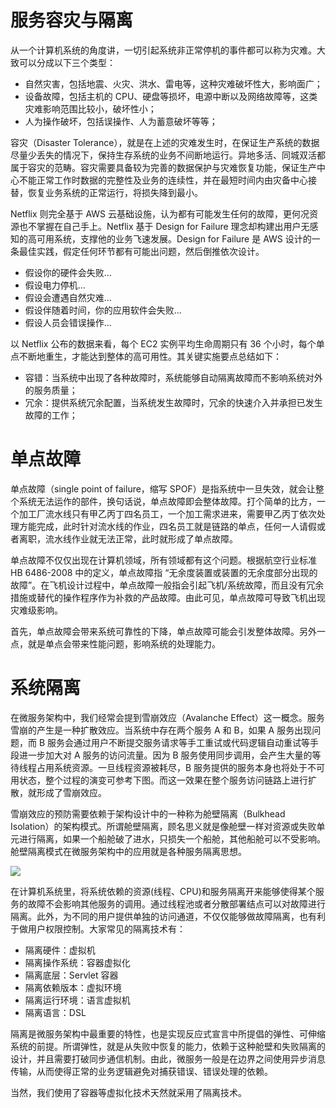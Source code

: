 

# 服务容灾与隔离

从一个计算机系统的角度讲，一切引起系统非正常停机的事件都可以称为灾难。大致可以分成以下三个类型：

- 自然灾害，包括地震、火灾、洪水、雷电等，这种灾难破坏性大，影响面广；
- 设备故障，包括主机的 CPU、硬盘等损坏，电源中断以及网络故障等，这类灾难影响范围比较小，破坏性小；
- 人为操作破坏，包括误操作、人为蓄意破坏等等；

容灾（Disaster Tolerance），就是在上述的灾难发生时，在保证生产系统的数据尽量少丢失的情况下，保持生存系统的业务不间断地运行。异地多活、同城双活都属于容灾的范畴。容灾需要具备较为完善的数据保护与灾难恢复功能，保证生产中心不能正常工作时数据的完整性及业务的连续性，并在最短时间内由灾备中心接替，恢复业务系统的正常运行，将损失降到最小。

Netflix 则完全基于 AWS 云基础设施，认为都有可能发生任何的故障，更何况资源也不掌握在自己手上。Netflix 基于 Design for Failure 理念却构建出用户无感知的高可用系统，支撑他的业务飞速发展。Design for Failure 是 AWS 设计的一条最佳实践，假定任何环节都有可能出问题，然后倒推依次设计。

- 假设你的硬件会失败...
- 假设电力停机...
- 假设会遭遇自然灾难...
- 假设伴随着时间，你的应用软件会失败...
- 假设人员会错误操作...

以 Netflix 公布的数据来看，每个 EC2 实例平均生命周期只有 36 个小时，每个单点不断地重生，才能达到整体的高可用性。其关键实施要点总结如下：

- 容错：当系统中出现了各种故障时，系统能够自动隔离故障而不影响系统对外的服务质量；
- 冗余：提供系统冗余配置，当系统发生故障时，冗余的快速介入并承担已发生故障的工作；

# 单点故障

单点故障（single point of failure，缩写 SPOF）是指系统中一旦失效，就会让整个系统无法运作的部件，换句话说，单点故障即会整体故障。打个简单的比方，一个加工厂流水线只有甲乙丙丁四名员工，一个加工需求进来，需要甲乙丙丁依次处理方能完成，此时针对流水线的作业，四名员工就是链路的单点，任何一人请假或者离职，流水线作业就无法正常，此时就形成了单点故障。

单点故障不仅仅出现在计算机领域，所有领域都有这个问题。根据航空行业标准 HB 6486-2008 中的定义，单点故障指 “无余度装置或装置的无余度部分出现的故障”。在飞机设计过程中，单点故障一般指会引起飞机/系统故障，而且没有冗余措施或替代的操作程序作为补救的产品故障。由此可见，单点故障可导致飞机出现灾难级影响。

首先，单点故障会带来系统可靠性的下降，单点故障可能会引发整体故障。另外一点，就是单点会带来性能问题，影响系统的处理能力。

# 系统隔离

在微服务架构中，我们经常会提到雪崩效应（Avalanche Effect）这一概念。服务雪崩的产生是一种扩散效应。当系统中存在两个服务 A 和 B，如果 A 服务出现问题，而 B 服务会通过用户不断提交服务请求等手工重试或代码逻辑自动重试等手段进一步加大对 A 服务的访问流量。因为 B 服务使用同步调用，会产生大量的等待线程占用系统资源。一旦线程资源被耗尽，B 服务提供的服务本身也将处于不可用状态，整个过程的演变可参考下图。而这一效果在整个服务访问链路上进行扩散，就形成了雪崩效应。

雪崩效应的预防需要依赖于架构设计中的一种称为舱壁隔离（Bulkhead Isolation）的架构模式。所谓舱壁隔离，顾名思义就是像舱壁一样对资源或失败单元进行隔离，如果一个船舱破了进水，只损失一个船舱，其他船舱可以不受影响。舱壁隔离模式在微服务架构中的应用就是各种服务隔离思想。

![](https://i.postimg.cc/TYN6ZnGc/image.png)

在计算机系统里，将系统依赖的资源(线程、CPU)和服务隔离开来能够使得某个服务的故障不会影响其他服务的调用。通过线程池或者分散部署结点可以对故障进行隔离。此外，为不同的用户提供单独的访问通道，不仅仅能够做故障隔离，也有利于做用户权限控制。大家常见的隔离技术有：

- 隔离硬件：虚拟机
- 隔离操作系统：容器虚拟化
- 隔离底层：Servlet 容器
- 隔离依赖版本：虚拟环境
- 隔离运行环境：语言虚拟机
- 隔离语言：DSL

隔离是微服务架构中最重要的特性，也是实现反应式宣言中所提倡的弹性、可伸缩系统的前提。所谓弹性，就是从失败中恢复的能力，依赖于这种舱壁和失败隔离的设计，并且需要打破同步通信机制。由此，微服务一般是在边界之间使用异步消息传输，从而使得正常的业务逻辑避免对捕获错误、错误处理的依赖。

当然，我们使用了容器等虚拟化技术天然就采用了隔离技术。
